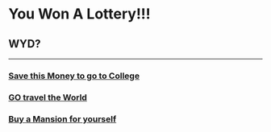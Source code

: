 # You Won A Lottery!!! 
## WYD?
---
### [Save this Money to go to College](college/college.md)
### [GO travel the World](worldtravel/worldtravel.md)
### [Buy a Mansion for yourself](buyamansion/buyamansion.md)

